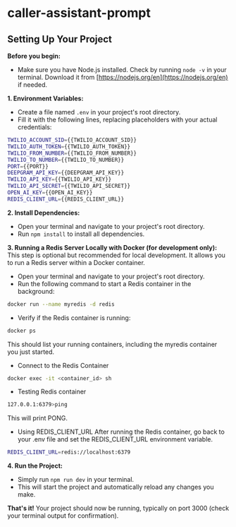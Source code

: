 # caller-assistant-prompt

## Setting Up Your Project

**Before you begin:**

- Make sure you have Node.js installed. Check by running `node -v` in your terminal. Download it from [https://nodejs.org/en](https://nodejs.org/en) if needed.

**1. Environment Variables:**

- Create a file named `.env` in your project's root directory.
- Fill it with the following lines, replacing placeholders with your actual credentials:

```sh
TWILIO_ACCOUNT_SID={{TWILIO_ACCOUNT_SID}}
TWILIO_AUTH_TOKEN={{TWILIO_AUTH_TOKEN}}
TWILIO_FROM_NUMBER={{TWILIO_FROM_NUMBER}}
TWILIO_TO_NUMBER={{TWILIO_TO_NUMBER}}
PORT={{PORT}}
DEEPGRAM_API_KEY={{DEEPGRAM_API_KEY}}
TWILIO_API_KEY={{TWILIO_API_KEY}}
TWILIO_API_SECRET={{TWILIO_API_SECRET}}
OPEN_AI_KEY={{OPEN_AI_KEY}}
REDIS_CLIENT_URL={{REDIS_CLIENT_URL}}
```

**2. Install Dependencies:**

- Open your terminal and navigate to your project's root directory.
- Run `npm install` to install all dependencies.

**3. Running a Redis Server Locally with Docker (for development only):**
This step is optional but recommended for local development. It allows you to run a Redis server within a Docker container.

- Open your terminal and navigate to your project's root directory.
- Run the following command to start a Redis container in the background:

```sh
docker run --name myredis -d redis
```

- Verify if the Redis container is running:

```sh
docker ps
```

This should list your running containers, including the myredis container you just started.

- Connect to the Redis Container

```sh
docker exec -it <container_id> sh
```

- Testing Redis container

```sh
127.0.0.1:6379>ping
```

This will print PONG.

- Using REDIS_CLIENT_URL
  After running the Redis container, go back to your .env file and set the REDIS_CLIENT_URL environment variable.

```sh
REDIS_CLIENT_URL=redis://localhost:6379
```

**4. Run the Project:**

- Simply run `npm run dev` in your terminal.
- This will start the project and automatically reload any changes you make.

**That's it!** Your project should now be running, typically on port 3000 (check your terminal output for confirmation).
